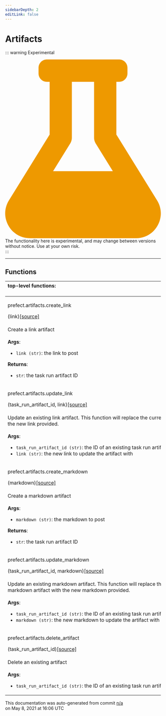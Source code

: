 ```yaml
---
sidebarDepth: 2
editLink: false
---
```

# Artifacts

::: warning Experimental
<div class="experimental-warning">
<svg
    aria-hidden="true"
    focusable="false"
    role="img"
    xmlns="http://www.w3.org/2000/svg"
    viewBox="0 0 448 512"
    >
<path
fill="#e90"
d="M437.2 403.5L320 215V64h8c13.3 0 24-10.7 24-24V24c0-13.3-10.7-24-24-24H120c-13.3 0-24 10.7-24 24v16c0 13.3 10.7 24 24 24h8v151L10.8 403.5C-18.5 450.6 15.3 512 70.9 512h306.2c55.7 0 89.4-61.5 60.1-108.5zM137.9 320l48.2-77.6c3.7-5.2 5.8-11.6 5.8-18.4V64h64v160c0 6.9 2.2 13.2 5.8 18.4l48.2 77.6h-172z"
>
</path>
</svg>

<div>
The functionality here is experimental, and may change between versions without notice. Use at your own risk.
</div>
</div>
:::

---


## Functions
|top-level functions: &nbsp;&nbsp;&nbsp;&nbsp;&nbsp;&nbsp;&nbsp;&nbsp;&nbsp;&nbsp;&nbsp;&nbsp;&nbsp;&nbsp;&nbsp;&nbsp;&nbsp;&nbsp;&nbsp;&nbsp;&nbsp;&nbsp;&nbsp;&nbsp;&nbsp;&nbsp;&nbsp;&nbsp;&nbsp;&nbsp;&nbsp;&nbsp;&nbsp;&nbsp;&nbsp;&nbsp;&nbsp;&nbsp;&nbsp;&nbsp;&nbsp;&nbsp;&nbsp;&nbsp;&nbsp;&nbsp;&nbsp;&nbsp;&nbsp;&nbsp;&nbsp;&nbsp;&nbsp;&nbsp;&nbsp;&nbsp;&nbsp;&nbsp;&nbsp;&nbsp;&nbsp;&nbsp;&nbsp;&nbsp;&nbsp;&nbsp;&nbsp;&nbsp;&nbsp;&nbsp;&nbsp;&nbsp;&nbsp;&nbsp;&nbsp;&nbsp;&nbsp;&nbsp;&nbsp;&nbsp;&nbsp;&nbsp;&nbsp;&nbsp;&nbsp;&nbsp;&nbsp;&nbsp;&nbsp;&nbsp;&nbsp;&nbsp;&nbsp;&nbsp;&nbsp;&nbsp;&nbsp;&nbsp;&nbsp;&nbsp;&nbsp;&nbsp;&nbsp;&nbsp;&nbsp;&nbsp;&nbsp;&nbsp;&nbsp;&nbsp;&nbsp;&nbsp;&nbsp;&nbsp;&nbsp;&nbsp;&nbsp;&nbsp;&nbsp;&nbsp;&nbsp;&nbsp;&nbsp;&nbsp;&nbsp;&nbsp;&nbsp;&nbsp;&nbsp;&nbsp;&nbsp;&nbsp;&nbsp;&nbsp;&nbsp;&nbsp;&nbsp;&nbsp;&nbsp;&nbsp;&nbsp;&nbsp;&nbsp;&nbsp;&nbsp;&nbsp;&nbsp;&nbsp;&nbsp;&nbsp;|
|:----|
 | <div class='method-sig' id='prefect-artifacts-create-link'><p class="prefect-class">prefect.artifacts.create_link</p>(link)<span class="source"><a href="https://github.com/PrefectHQ/prefect/blob/master/src/prefect/artifacts.py#L40">[source]</a></span></div>
<p class="methods">Create a link artifact<br><br>**Args**:     <ul class="args"><li class="args">`link (str)`: the link to post</li></ul> **Returns**:     <ul class="args"><li class="args">`str`: the task run artifact ID</li></ul></p>|
 | <div class='method-sig' id='prefect-artifacts-update-link'><p class="prefect-class">prefect.artifacts.update_link</p>(task_run_artifact_id, link)<span class="source"><a href="https://github.com/PrefectHQ/prefect/blob/master/src/prefect/artifacts.py#L55">[source]</a></span></div>
<p class="methods">Update an existing link artifact. This function will replace the current link artifact with the new link provided.<br><br>**Args**:     <ul class="args"><li class="args">`task_run_artifact_id (str)`: the ID of an existing task run artifact     </li><li class="args">`link (str)`: the new link to update the artifact with</li></ul></p>|
 | <div class='method-sig' id='prefect-artifacts-create-markdown'><p class="prefect-class">prefect.artifacts.create_markdown</p>(markdown)<span class="source"><a href="https://github.com/PrefectHQ/prefect/blob/master/src/prefect/artifacts.py#L73">[source]</a></span></div>
<p class="methods">Create a markdown artifact<br><br>**Args**:     <ul class="args"><li class="args">`markdown (str)`: the markdown to post</li></ul> **Returns**:     <ul class="args"><li class="args">`str`: the task run artifact ID</li></ul></p>|
 | <div class='method-sig' id='prefect-artifacts-update-markdown'><p class="prefect-class">prefect.artifacts.update_markdown</p>(task_run_artifact_id, markdown)<span class="source"><a href="https://github.com/PrefectHQ/prefect/blob/master/src/prefect/artifacts.py#L88">[source]</a></span></div>
<p class="methods">Update an existing markdown artifact. This function will replace the current markdown artifact with the new markdown provided.<br><br>**Args**:     <ul class="args"><li class="args">`task_run_artifact_id (str)`: the ID of an existing task run artifact     </li><li class="args">`markdown (str)`: the new markdown to update the artifact with</li></ul></p>|
 | <div class='method-sig' id='prefect-artifacts-delete-artifact'><p class="prefect-class">prefect.artifacts.delete_artifact</p>(task_run_artifact_id)<span class="source"><a href="https://github.com/PrefectHQ/prefect/blob/master/src/prefect/artifacts.py#L106">[source]</a></span></div>
<p class="methods">Delete an existing artifact<br><br>**Args**:     <ul class="args"><li class="args">`task_run_artifact_id (str)`: the ID of an existing task run artifact</li></ul></p>|

<p class="auto-gen">This documentation was auto-generated from commit <a href='https://github.com/PrefectHQ/prefect/commit/n/a'>n/a</a> </br>on May 8, 2021 at 16:06 UTC</p>